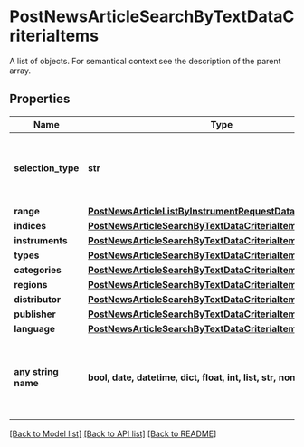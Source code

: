# PostNewsArticleSearchByTextDataCriteriaItems

A list of objects. For semantical context see the description of the parent array.

## Properties
Name | Type | Description | Notes
------------ | ------------- | ------------- | -------------
**selection_type** | **str** | Specify how the criteria should be applied to the search. | Value | Description | | --- | --- | | include | Articles covering the given criteria are included in the result. | | exclude | Articles covering the given criteria are excluded from the result. |   | [optional]  if omitted the server will use the default value of "include"
**range** | [**PostNewsArticleListByInstrumentRequestDataFilterRange**](PostNewsArticleListByInstrumentRequestDataFilterRange.md) |  | [optional] 
**indices** | [**PostNewsArticleSearchByTextDataCriteriaItemsIndices**](PostNewsArticleSearchByTextDataCriteriaItemsIndices.md) |  | [optional] 
**instruments** | [**PostNewsArticleSearchByTextDataCriteriaItemsInstruments**](PostNewsArticleSearchByTextDataCriteriaItemsInstruments.md) |  | [optional] 
**types** | [**PostNewsArticleSearchByTextDataCriteriaItemsTypes**](PostNewsArticleSearchByTextDataCriteriaItemsTypes.md) |  | [optional] 
**categories** | [**PostNewsArticleSearchByTextDataCriteriaItemsCategories**](PostNewsArticleSearchByTextDataCriteriaItemsCategories.md) |  | [optional] 
**regions** | [**PostNewsArticleSearchByTextDataCriteriaItemsRegions**](PostNewsArticleSearchByTextDataCriteriaItemsRegions.md) |  | [optional] 
**distributor** | [**PostNewsArticleSearchByTextDataCriteriaItemsDistributor**](PostNewsArticleSearchByTextDataCriteriaItemsDistributor.md) |  | [optional] 
**publisher** | [**PostNewsArticleSearchByTextDataCriteriaItemsPublisher**](PostNewsArticleSearchByTextDataCriteriaItemsPublisher.md) |  | [optional] 
**language** | [**PostNewsArticleSearchByTextDataCriteriaItemsLanguage**](PostNewsArticleSearchByTextDataCriteriaItemsLanguage.md) |  | [optional] 
**any string name** | **bool, date, datetime, dict, float, int, list, str, none_type** | any string name can be used but the value must be the correct type | [optional]

[[Back to Model list]](../README.md#documentation-for-models) [[Back to API list]](../README.md#documentation-for-api-endpoints) [[Back to README]](../README.md)


